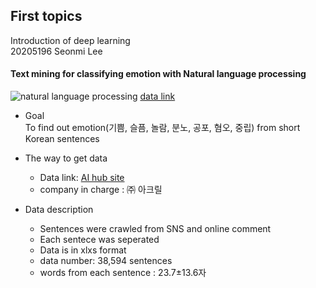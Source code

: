 ## First topics
Introduction of deep learning  
20205196 Seonmi Lee

#### Text mining for classifying emotion with Natural language processing
![natural language processing](./자연어처리.png)
[data link](https://www.kaggle.com/ronitf/heart-disease-uci)
* Goal  
To find out emotion(기쁨, 슬픔, 놀람, 분노, 공포, 혐오, 중립) from short Korean sentences

* The way to get data  
  * Data link: [AI hub site](http://www.aihub.or.kr/keti_data_board/language_intelligence)
  * company in charge : ㈜ 아크릴

* Data description  
  * Sentences were crawled from SNS and online comment
  * Each sentece was seperated
  * Data is in xlxs format
  * data number: 38,594 sentences
  * words from each sentence : 23.7±13.6자
 
